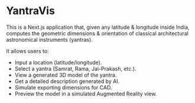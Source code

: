 # YantraVis

This is a Next.js application that, given any latitude & longitude inside India, computes the geometric dimensions & orientation of classical architectural astronomical instruments (yantras).

It allows users to:
- Input a location (latitude/longitude).
- Select a yantra (Samrat, Rama, Jai-Prakash, etc.).
- View a generated 3D model of the yantra.
- Get a detailed description generated by AI.
- Simulate exporting dimensions for CAD.
- Preview the model in a simulated Augmented Reality view.
